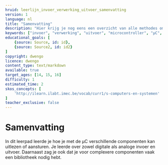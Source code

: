 ```yaml
---
hruid: leerlijn_invoer_verwerking_uitvoer_samenvatting
version: 1
language: nl
title: "Samenvatting"
description: "Hier krijg je nog eens een overzicht van alle methodes om in en uitvoer te genereren op de µC."
keywords: ["invoer", "verwerking", "uitvoer", "microcontroller", "µC", "arduino", "dwenguino", "analogRead", "analogWrite", "digitalRead", "digitalWrite"]
educational_goals: [
    {source: Source, id: id}, 
    {source: Source2, id: id2}
]
copyright: dwengo
licence: dwengo
content_type: text/markdown
available: true
target_ages: [14, 15, 16]
difficulty: 1
estimated_time: 2
skos_concepts: [
    'http://ilearn.ilabt.imec.be/vocab/curr1/s-computers-en-systemen'
]
teacher_exclusive: false
---
```


# Samenvatting

In dit leerpad leerde je hoe je met de µC verschillende componenten kan uitlezen of aansturen. Je leerde over zowel digitale als analoge invoer en uitvoer. Daarnaast zag je ook dat je voor complexere componenten vaak een bibliotheek nodig hebt. 